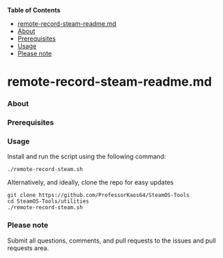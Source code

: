 <!-- START doctoc generated TOC please keep comment here to allow auto update -->
<!-- DON'T EDIT THIS SECTION, INSTEAD RE-RUN doctoc TO UPDATE -->
**Table of Contents**

- [remote-record-steam-readme.md](#remote-record-steam-readmemd)
- [About](#about)
- [Prerequisites](#prerequisites)
- [Usage](#usage)
- [Please note](#please-note)

<!-- END doctoc generated TOC please keep comment here to allow auto update -->

# remote-record-steam-readme.md

### About
 
### Prerequisites
 
### Usage

Install and run the script using the following command:
```
./remote-record-steam.sh
```

Alternatively, and ideally, clone the repo for easy updates
```
git clone https://github.com/ProfessorKaos64/SteamOS-Tools
cd SteamOS-Tools/utilities
./remote-record-steam.sh
```

### Please note

Submit all questions, comments, and pull requests to the issues and pull requests area.
